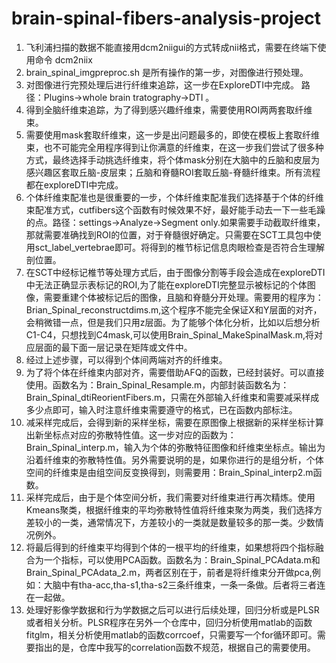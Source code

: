 ﻿# brain-spinal-fibers-analysis-project
 1. 飞利浦扫描的数据不能直接用dcm2niigui的方式转成nii格式，需要在终端下使用命令 dcm2niix 
 2. brain_spinal_imgpreproc.sh 是所有操作的第一步，对图像进行预处理。
 3. 对图像进行完预处理后进行纤维束追踪，这一步在ExploreDTI中完成。 路径：Plugins->whole brain tratography->DTI 。
 4. 得到全脑纤维束追踪，为了得到感兴趣纤维束，需要使用ROI两两套取纤维束。
 5. 需要使用mask套取纤维束，这一步是出问题最多的，即使在模板上套取纤维束，也不可能完全用程序得到让你满意的纤维束，在这一步我们尝试了很多种方式，最终选择手动挑选纤维束，将个体mask分别在大脑中的丘脑和皮层为感兴趣区套取丘脑-皮层束；丘脑和脊髓ROI套取丘脑-脊髓纤维束。所有流程都在exploreDTI中完成。
 6. 个体纤维束配准也是很重要的一步，个体纤维束配准我们选择基于个体的纤维束配准方式，cutfibers这个函数有时候效果不好，最好能手动去一下一些毛躁的点。路径：settings->Analyze->Segment only.如果需要手动截取纤维束，那就需要准确找到ROI的位置，对于脊髓很好确定。只需要在SCT工具包中使用sct_label_vertebrae即可。将得到的椎节标记信息肉眼检查是否符合生理解剖位置。
 7. 在SCT中经标记椎节等处理方式后，由于图像分割等手段会造成在exploreDTI中无法正确显示表标记的ROI,为了能在exploreDTI完整显示被标记的个体图像，需要重建个体被标记后的图像，且脑和脊髓分开处理。需要用的程序为：Brian_Spinal_reconstructdims.m,这个程序不能完全保证X和Y层面的对齐，会稍微错一点，但是我们只用z层面。为了能够个体化分析，比如以后想分析C1-C4，只想找到C4mask,可以使用Brain_Spinal_MakeSpinalMask.m,将对应层面的最下面一层记录在矩阵或文件中。
 8. 经过上述步骤，可以得到个体间两端对齐的纤维束。
 9. 为了将个体在纤维束内部对齐，需要借助AFQ的函数，已经封装好。可以直接使用。函数名为：Brain_Spinal_Resample.m，内部封装函数名为：Brain_Spinal_dtiReorientFibers.m，只需在外部输入纤维束和需要减采样成多少点即可，输入时注意纤维束需要遵守的格式，已在函数内部标注。
 10. 减采样完成后，会得到新的采样坐标，需要在原图像上根据新的采样坐标计算出新坐标点对应的弥散特性值。这一步对应的函数为：Brain_Spinal_interp.m，输入为个体的弥散特征图像和纤维束坐标点。输出为沿着纤维束的弥散特性值。另外需要说明的是，如果你进行的是组分析，个体空间的纤维束是由组空间反变换得到，则需要用：Brain_Spinal_interp2.m函数。
 11. 采样完成后，由于是个体空间分析，我们需要对纤维束进行再次精炼。使用Kmeans聚类，根据纤维束的平均弥散特性值将纤维束聚为两类，我们选择方差较小的一类，通常情况下，方差较小的一类就是数量较多的那一类。少数情况例外。
 12. 将最后得到的纤维束平均得到个体的一根平均的纤维束，如果想将四个指标融合为一个指标，可以使用PCA函数。函数名为：Brain_Spinal_PCAdata.m和Brain_Spinal_PCAdata_2.m，两者区别在于，前者是将纤维束分开做pca,例如：大脑中有tha-acc,tha-s1,tha-s2三条纤维束，一条一条做。后者将三者连在一起做。
 13. 处理好影像学数据和行为学数据之后可以进行后续处理，回归分析或是PLSR或者相关分析。PLSR程序在另外一个仓库中，回归分析使用matlab的函数fitglm，相关分析使用matlab的函数corrcoef，只需要写一个for循环即可。需要指出的是，仓库中我写的correlation函数不规范，根据自己的需要使用。

 
 
 
 
